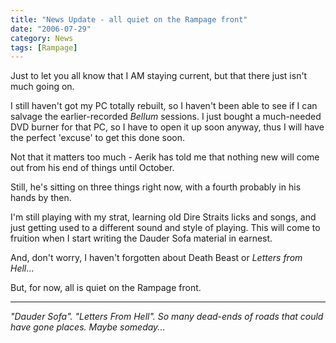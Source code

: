 ```yaml
---
title: "News Update - all quiet on the Rampage front"
date: "2006-07-29"
category: News
tags: [Rampage]
---
```


Just to let you all know that I AM staying current, but that there just isn't much going on.

I still haven't got my PC totally rebuilt, so I haven't been able to see if I can salvage the earlier-recorded _Bellum_ sessions. I just bought a much-needed DVD burner for that PC, so I have to open it up soon anyway, thus I will have the perfect 'excuse' to get this done soon.

Not that it matters too much - Aerik has told me that nothing new will come out from his end of things until October.

Still, he's sitting on three things right now, with a fourth probably in his hands by then.

I'm still playing with my strat, learning old Dire Straits licks and songs, and just getting used to a different sound and style of playing. This will come to fruition when I start writing the Dauder Sofa material in earnest.

And, don't worry, I haven't forgotten about Death Beast or *Letters from Hell*...

But, for now, all is quiet on the Rampage front.

***

*"Dauder Sofa". "Letters From Hell". So many dead-ends of roads that could have gone places. Maybe someday...*

